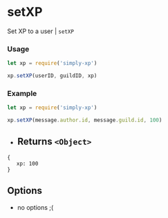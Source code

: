 # setXP

Set XP to a user | `setXP`

### Usage

```js
let xp = require('simply-xp')

xp.setXP(userID, guildID, xp)
```

### Example

```js
let xp = require('simply-xp')

xp.setXP(message.author.id, message.guild.id, 100)
```

- ## Returns `<Object>`

```
{
   xp: 100
}
```

## Options

- no options ;(
